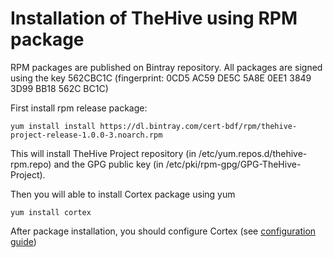 # Installation of TheHive using RPM package

RPM packages are published on Bintray repository. All packages are signed using the key 562CBC1C (fingerprint: 0CD5
AC59 DE5C 5A8E 0EE1  3849 3D99 BB18 562C BC1C)

First install rpm release package:
```
yum install install https://dl.bintray.com/cert-bdf/rpm/thehive-project-release-1.0.0-3.noarch.rpm
```
This will install TheHive Project repository (in /etc/yum.repos.d/thehive-rpm.repo) and the GPG public key (in
/etc/pki/rpm-gpg/GPG-TheHive-Project).
 
Then you will able to install Cortex package using yum
```
yum install cortex
```

After package installation, you should configure Cortex (see [configuration guide](../admin/configuration.md))